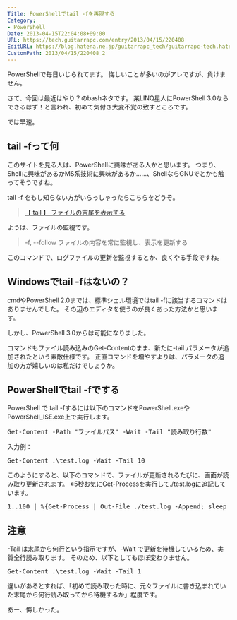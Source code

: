 ```yaml
---
Title: PowerShellでtail -fを再現する
Category:
- PowerShell
Date: 2013-04-15T22:04:08+09:00
URL: https://tech.guitarrapc.com/entry/2013/04/15/220408
EditURL: https://blog.hatena.ne.jp/guitarrapc_tech/guitarrapc-tech.hatenablog.com/atom/entry/11696248318757675614
CustomPath: 2013/04/15/220408_2
---
```


PowerShellで毎日いじられてます。
悔しいことが多いのがアレですが、負けません。

さて、今回は最近はやり？のbashネタです。
某LINQ星人にPowerShell 3.0ならできるはず！と言われ、初めて気付き大変不覚の致すところです。

では早速。



<h2>tail -fって何</h2>
このサイトを見る人は、PowerShellに興味がある人かと思います。
つまり、Shellに興味があるかMS系技術に興味があるか……、ShellならGNUでとかも触ってそうですね。

tail -f をもし知らない方がいらっしゃったらこちらをどうぞ。
<blockquote><a href="http://itpro.nikkeibp.co.jp/article/COLUMN/20060227/230894/" target="_blank">【 tail 】 ファイルの末尾を表示する</a></blockquote>

ようは、ファイルの監視です。
<blockquote>-f, --follow 	ファイルの内容を常に監視し、表示を更新する</blockquote>

このコマンドで、ログファイルの更新を監視するとか、良くやる手段ですね。

<h2>Windowsでtail -fはないの？</h2>
cmdやPowerShell 2.0までは、標準シェル環境ではtail -fに該当するコマンドはありませんでした。
その辺のエディタを使うのが良くあった方法かと思います。

しかし、PowerShell 3.0からは可能になりました。

コマンドもファイル読み込みのGet-Contentのまま、新たに-tail パラメータが追加されたという素敵仕様です。
正直コマンドを増やすよりは、パラメータの追加の方が嬉しいのは私だけでしょうか。

<h2>PowerShellでtail -fでする</h2>

PowerShell で tail -fするには以下のコマンドをPowerShell.exeやPowerShell_ISE.exe上で実行します。
<pre class="brush: powershell">
Get-Content -Path &quot;ファイルパス&quot; -Wait -Tail &quot;読み取り行数&quot;
</pre>

入力例：
<pre class="brush: powershell">
Get-Content .\test.log -Wait -Tail 10
</pre>

このようにすると、以下のコマンドで、ファイルが更新されるたびに、画面が読み取り更新されます。
※5秒お気にGet-Processを実行して./test.logに追記しています。
<pre class="brush: powershell">
1..100 | %{Get-Process | Out-File ./test.log -Append; sleep 5}
</pre>

<h2>注意</h2>
-Tail は末尾から何行という指示ですが、-Wait で更新を待機しているため、実質全行読み取ります。
そのため、以下としてもほぼ変わりません。
<pre class="brush: powershell">
Get-Content .\test.log -Wait -Tail 1
</pre>

違いがあるとすれば、「初めて読み取った時に、元々ファイルに書き込まれていた末尾から何行読み取ってから待機するか」程度です。

あー、悔しかった。
